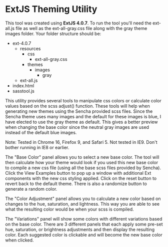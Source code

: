 # ExtJS Theming Utility

This tool was created using **ExtJS 4.0.7**.  To run the tool you'll need
the ext-all.js file as well as the ext-all-gray.css file along with the
gray theme images folder.  Your folder structure should be:

  * ext-4.0.7
    * resources
      * css
        * ext-all-gray.css
      * themes
        * images
          * gray
    * ext-all.js
  * index.html
  * sasstool.js

This utility provides several tools to manipulate css colors or calculate
color values based on the scss adjust() function.  These tools will help
when generating new themes using the Sencha provided scss files.  Since
the Sencha theme uses many images and the default for these images is
blue, I have elected to use the gray theme as default. This gives a better
preview when changing the base color since the neutral gray images are used
instead of the default blue images.

Note: Tested in Chrome 16, Firefox 9, and Safari 5.  Not tested in IE9.
Don't bother running in IE8 or earlier.

The "Base Color" panel allows you to select a new base color.  The tool will
then calculate how your theme would look if you used this new base color
to compile a new css file (using all the base scss files provided by Sencha).
Click the View Examples button to pop up a window with additional Ext 
components with the new css styling applied.  Click on the reset button to
revert back to the default theme.  There is also a randomize button to 
generate a random color.

The "Color Adjustment" panel allows you to calculate a new color based on
changes to the hue, saturation, and lightness.  This way you are able to
see what the resulting color would be when your scss is compiled.

The "Variations" panel will show some colors with different variations
based on the base color.  There are 3 different panels that each apply
some pre-set hue, saturation, or brightness adjustments and then display
the resulting color.  Each suggested color is clickable and will become
the new base color when clicked.